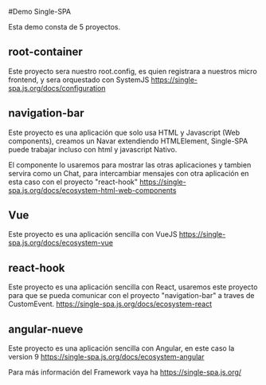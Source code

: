 #Demo Single-SPA

Esta demo consta de 5 proyectos.

## root-container
Este proyecto sera nuestro root.config, es quien registrara a nuestros micro frontend, y sera orquestado con SystemJS
https://single-spa.js.org/docs/configuration

## navigation-bar

Este proyecto es una aplicación que solo usa HTML y Javascript (Web components), creamos un Navar extendiendo HTMLElement, Single-SPA puede trabajar incluso con html y javascript Nativo.

El componente lo usaremos para mostrar las otras aplicaciones y tambien servira como un Chat, para intercambiar mensajes con otra aplicación en esta caso con el proyecto "react-hook"
https://single-spa.js.org/docs/ecosystem-html-web-components

## Vue

Este proyecto es una aplicación sencilla con VueJS
https://single-spa.js.org/docs/ecosystem-vue

## react-hook

Este proyecto es una aplicación sencilla con React, usaremos este proyecto para que se pueda comunicar con el proyecto  "navigation-bar" a traves de CustomEvent. 
https://single-spa.js.org/docs/ecosystem-react

## angular-nueve

Este proyecto es una aplicación sencilla con Angular, en este caso la version 9 
https://single-spa.js.org/docs/ecosystem-angular

Para más información del Framework vaya ha https://single-spa.js.org/
